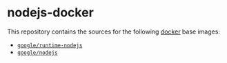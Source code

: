 nodejs-docker
=============

This repository contains the sources for the following [docker](https://docker.io) base images:
- [`google/runtime-nodejs`](/runtime)
- [`google/nodejs`](/base)
